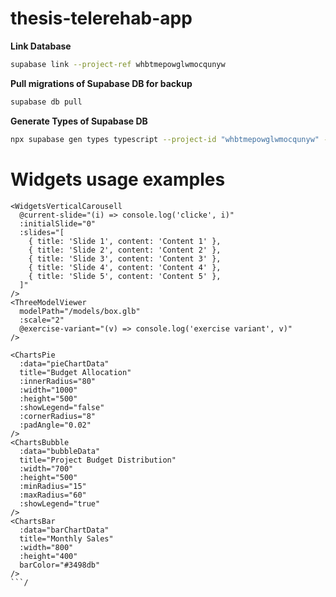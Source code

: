 # thesis-telerehab-app

**Link Database**

```sh
supabase link --project-ref whbtmepowglwmocqunyw
```

**Pull migrations of Supabase DB for backup**

```sh
supabase db pull
```

**Generate Types of Supabase DB**

```sh
npx supabase gen types typescript --project-id "whbtmepowglwmocqunyw" --schema public > /shared/types/database.types.ts
```

# Widgets usage examples

````vue
<WidgetsVerticalCarousell
  @current-slide="(i) => console.log('clicke', i)"
  :initialSlide="0"
  :slides="[
    { title: 'Slide 1', content: 'Content 1' },
    { title: 'Slide 2', content: 'Content 2' },
    { title: 'Slide 3', content: 'Content 3' },
    { title: 'Slide 4', content: 'Content 4' },
    { title: 'Slide 5', content: 'Content 5' },
  ]"
/>
<ThreeModelViewer
  modelPath="/models/box.glb"
  :scale="2"
  @exercise-variant="(v) => console.log('exercise variant', v)"
/>

<ChartsPie
  :data="pieChartData"
  title="Budget Allocation"
  :innerRadius="80"
  :width="1000"
  :height="500"
  :showLegend="false"
  :cornerRadius="8"
  :padAngle="0.02"
/>
<ChartsBubble
  :data="bubbleData"
  title="Project Budget Distribution"
  :width="700"
  :height="500"
  :minRadius="15"
  :maxRadius="60"
  :showLegend="true"
/>
<ChartsBar
  :data="barChartData"
  title="Monthly Sales"
  :width="800"
  :height="400"
  barColor="#3498db"
/>
```/
````

